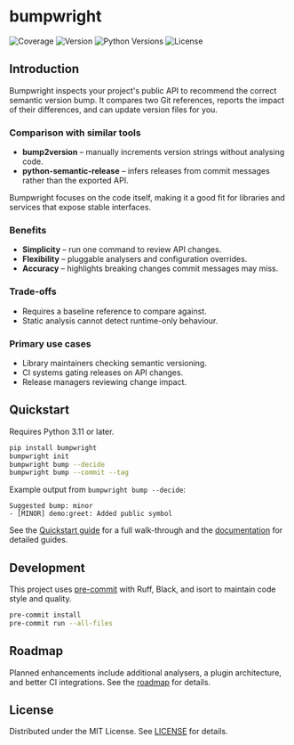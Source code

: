 # bumpwright

![Coverage](https://lewis-morris.github.io/bumpwright/_static/badges/coverage.svg)
![Version](https://lewis-morris.github.io/bumpwright/_static/badges/version.svg)
![Python Versions](https://lewis-morris.github.io/bumpwright/_static/badges/python.svg)
![License](https://lewis-morris.github.io/bumpwright/_static/badges/license.svg)


## Introduction

Bumpwright inspects your project's public API to recommend the correct semantic
version bump. It compares two Git references, reports the impact of their
differences, and can update version files for you.

### Comparison with similar tools

- **bump2version** – manually increments version strings without analysing code.
- **python-semantic-release** – infers releases from commit messages rather than
  the exported API.

Bumpwright focuses on the code itself, making it a good fit for libraries and
services that expose stable interfaces.

### Benefits

- **Simplicity** – run one command to review API changes.
- **Flexibility** – pluggable analysers and configuration overrides.
- **Accuracy** – highlights breaking changes commit messages may miss.

### Trade-offs

- Requires a baseline reference to compare against.
- Static analysis cannot detect runtime-only behaviour.

### Primary use cases

- Library maintainers checking semantic versioning.
- CI systems gating releases on API changes.
- Release managers reviewing change impact.

## Quickstart

Requires Python 3.11 or later.

```bash
pip install bumpwright
bumpwright init
bumpwright bump --decide
bumpwright bump --commit --tag
```

Example output from `bumpwright bump --decide`:

```text
Suggested bump: minor
- [MINOR] demo:greet: Added public symbol
```

See the [Quickstart guide](docs/quickstart.rst) for a full walk-through and the
[documentation](docs/index.rst) for detailed guides.

## Development

This project uses [pre-commit](https://pre-commit.com/) with Ruff, Black, and
isort to maintain code style and quality.

```bash
pre-commit install
pre-commit run --all-files
```

## Roadmap

Planned enhancements include additional analysers, a plugin architecture, and
better CI integrations. See the [roadmap](docs/roadmap.rst) for details.

## License

Distributed under the MIT License. See [LICENSE](LICENSE) for details.

